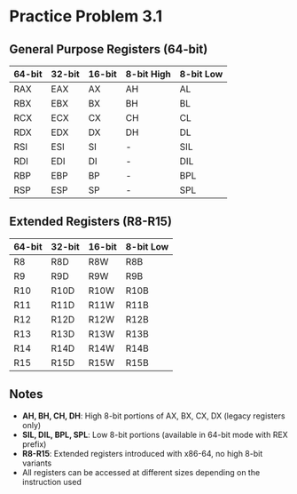 # Practice Problem 3.1

## General Purpose Registers (64-bit)

| 64-bit | 32-bit | 16-bit | 8-bit High | 8-bit Low |
|--------|--------|--------|------------|-----------|
| RAX    | EAX    | AX     | AH         | AL        |
| RBX    | EBX    | BX     | BH         | BL        |
| RCX    | ECX    | CX     | CH         | CL        |
| RDX    | EDX    | DX     | DH         | DL        |
| RSI    | ESI    | SI     | -          | SIL       |
| RDI    | EDI    | DI     | -          | DIL       |
| RBP    | EBP    | BP     | -          | BPL       |
| RSP    | ESP    | SP     | -          | SPL       |

## Extended Registers (R8-R15)

| 64-bit | 32-bit | 16-bit | 8-bit Low |
|--------|--------|--------|-----------|
| R8     | R8D    | R8W    | R8B       |
| R9     | R9D    | R9W    | R9B       |
| R10    | R10D   | R10W   | R10B      |
| R11    | R11D   | R11W   | R11B      |
| R12    | R12D   | R12W   | R12B      |
| R13    | R13D   | R13W   | R13B      |
| R14    | R14D   | R14W   | R14B      |
| R15    | R15D   | R15W   | R15B      |

## Notes

- **AH, BH, CH, DH**: High 8-bit portions of AX, BX, CX, DX (legacy registers only)
- **SIL, DIL, BPL, SPL**: Low 8-bit portions (available in 64-bit mode with REX prefix)
- **R8-R15**: Extended registers introduced with x86-64, no high 8-bit variants
- All registers can be accessed at different sizes depending on the instruction used
